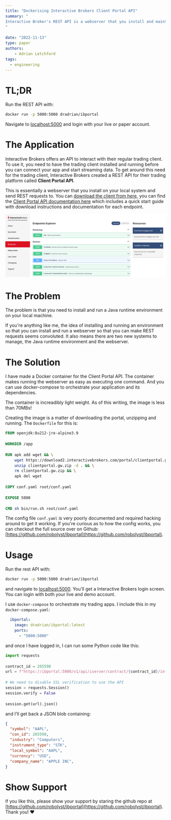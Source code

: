 ```yaml
---
title: "Dockerising Interactive Brokers Client Portal API"
summary: "
Interactive Broker's REST API is a webserver that you install and maintain locally in a convoluted fashion. I created a light weight docker image to make things easy.
"

date: "2022-11-13"
type: paper
authors:
    - Adrian Letchford
tags:
  - engineering
---
```


# TL;DR

Run the REST API with:

```bash
docker run -p 5000:5000 dradrian/ibportal
```

Navigate to [localhost:5000](http://localhost:5000) and login with your live or paper account.

# The Application

Interactive Brokers offers an API to interact with their regular trading client. To use it, you need to have the trading client installed and running before you can connect your app and start streaming data. To get around this need for the trading client, Interactive Brokers created a REST API for their trading platform called **Client Portal API**.

This is essentially a webserver that you install on your local system and send REST requests to. You can [download the client from here](https://www.interactivebrokers.com/en/trading/ib-api.php), you can find the [Client Portal API documentation here](https://interactivebrokers.github.io/cpwebapi/) which includes a quick start guide with download instructions and documentation for each endpoint.

![Interactive Brokers API documentation screenshot](images/api.png)

# The Problem

The problem is that you need to install and run a Java runtime environment on your local machine.

If you're anything like me, the idea of installing and running an environment so that you can install and run a webserver so that you can make REST requests seems convoluted. It also means there are two new systems to manage, the Java runtime environment and the webserver.

# The Solution

I have made a Docker container for the Client Portal API. The container makes running the webserver as easy as executing one command. And you can use docker-compose to orchestrate your application and its dependencies.

The container is increadibly light weight. As of this writing, the image is less than 70MBs!

Creating the image is a matter of downloading the portal, unzipping and running. The `Dockerfile` for this is:

```Dockerfile
FROM openjdk:8u212-jre-alpine3.9

WORKDIR /app

RUN apk add wget && \
    wget https://download2.interactivebrokers.com/portal/clientportal.gw.zip && \
    unzip clientportal.gw.zip -d . && \
    rm clientportal.gw.zip && \
    apk del wget

COPY conf.yaml root/conf.yaml

EXPOSE 5000

CMD sh bin/run.sh root/conf.yaml
```

The config file `conf.yaml` is very poorly documented and required hacking around to get it working. If you're curious as to how the config works, you can checkout the full source over on Github: [https://github.com/robolyst/ibportal](https://github.com/robolyst/ibportal).

# Usage

Run the rest API with:

```bash
docker run -p 5000:5000 dradrian/ibportal
```

and navigate to [localhost:5000](http://localhost:5000). You'll get a Interactive Brokers login screen. You can login with both your live and demo account.

I use `docker-compose` to orchestrate my trading apps. I include this in my `docker-compose.yaml`:

```yaml
  ibportal:
    image: dradrian/ibportal:latest
    ports:
      - "5000:5000"
```

and once I have logged in, I can run some Python code like this:

```python
import requests

contract_id = 265598
url = f"https://ibportal:5000/v1/api/iserver/contract/{contract_id}/info"

# We need to disable SSL verification to use the API
session = requests.Session()
session.verify = False
        
session.get(url).json()
```

and I'll get back a JSON blob containing:

```JSON
{
  "symbol": "AAPL",
  "con_id": 265598,
  "industry": "Computers",
  "instrument_type": "STK",
  "local_symbol": "AAPL",
  "currency": "USD",
  "company_name": "APPLE INC",
}
```

# Show Support

If you like this, please show your support by staring the github repo at [https://github.com/robolyst/ibportal](https://github.com/robolyst/ibportal). Thank you! ❤️
